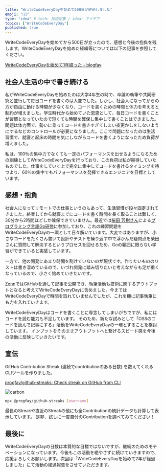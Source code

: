 ```yaml
---
title: "WriteCodeEveryDayを始めて500日が経過しました"
emoji: "👨‍💻"
type: "idea" # tech: 技術記事 / idea: アイデア
topics: ["WriteCodeEveryDay"]
published: true
---
```


WriteCodeEveryDayを始めてから500日が立ったので、感想と今後の抱負を残します。WriteCodeEveryDayを始めた経緯等については以下の記事を参照してください。

[WriteCodeEveryDayを始めて1年経った - blogfay](https://progfay.hatenablog.com/entry/2020/06/10/221443)

## 社会人生活の中で書き続ける

私がWriteCodeEveryDayを始めたのは大学4年生の時で、卒論の執筆や共同研究と並行して毎日コードを書くのは大変でした。しかし、社会人になってからの方が自由に動ける時間が少なくなり、コードを書くための時間と体力を考えると制約が増えました。学生時代から始めていた恩恵として、毎日コードを書くことが習慣となっていたので短くても時間を確保し集中して書くことはできました。問題は体力面で、勢いに乗ってコードを書きすぎてしまい夜更かしをしないようにするなどのコントロールが必要になりました。ここで問題になったのは生活習慣で、就寝と起床の時間を気にしながらコードを書くようになったため負荷が増えました。

私は、100％の集中力でなくても一定のパフォーマンスを出せるようになるための訓練としてWriteCodeEveryDayを行っており、この負荷は私が期待していたものでした。仕事をしていく上で完全に集中してコードを書けるタイミングを待つより、60％の集中でもパフォーマンスを発揮できるエンジニアを目標としています。

## 感想・抱負

社会人になってリモートでの仕事というのもあって、生活習慣が段々固定されてきました。終業してから就寝までにコードを書く時間を長く取ることは難しく、30分から2時間ほどしか確保できていません。最近では[柴田 芳樹さん](https://twitter.com/yoshiki_shibata)による[プログラミング言語Go研修](https://yshibata.blog.ss-blog.jp/archive/c2305793699-1)に参加しており、これの練習問題をWriteCodeEveryDayの一環として日々解いています。大変ではありますが、小さなコードをたくさん書いて設計やテストを繰り返す中で浮かんだ疑問点を柴田さんに質問して解決するというプロセスを回せるため、Goの範囲に限らない学習ができていると実感しています。

一方で、他の開発にあまり時間を割けていないのが現状です。作りたいもののリストは書き溜めているので、いづれ開発に踏み切りたいと考えながらも足が重くなっているので、小さく始めていきたいです。

[Zenn](https://zenn.dev/)ではGitHubを通して記事を公開でき、執筆活動も技術に関するアウトプットとなると考えてWriteCodeEveryDayに含めました。今まではWriteCodeEveryDayで時間を取れていませんでしたが、これを機に記事執筆にも力を入れていきます。

WriteCodeEveryDayはコードを書くことに専念してしまいがちですが、私にはコードを読む能力も不足しています。
そのため、新たな試みとして「OSSのコードを読んで記事にする」活動をWriteCodeEveryDayの一環とすることを検討しています。
インプットをそのままアウトプットへと繋げるスピード感を今後の活動に反映していきたいです。

## 宣伝

GitHub Contribution Streak (連続でcontributionのある日数) を数えてくれるCLIツールを作りました。

[progfay/github-streaks: Check streak on GitHub from CLI](https://github.com/progfay/github-streaks)

![carbon](https://storage.googleapis.com/zenn-user-upload/bvcorb8x4qifee0s4a1op9lzsdi3)

```sh
npx @progfay/github-streaks [username]
```

最長のStreakや直近のStreakの他にも全Contributionの統計データも計算して表示しています。
是非、試しに一度自分のContributionを調べてみてください！

## 最後に

WriteCodeEveryDayの日数は本質的な目標ではないですが、継続のためのモチベーションになっています。今後もこの活動を絶やさずに続けていきますので、応援よろしくお願いします。次回は「WriteCodeEveryDayを始めて2年が経過しました」にて活動の経過報告をさせていただきます。
